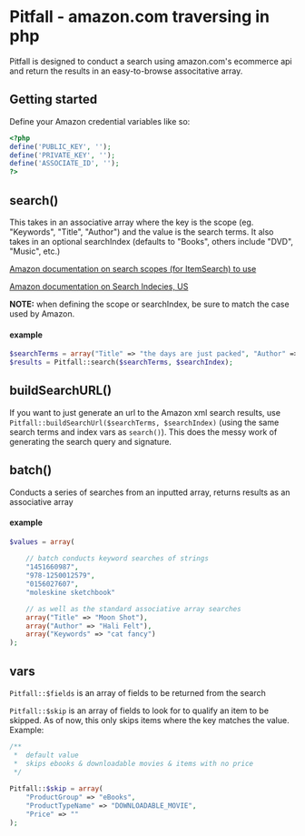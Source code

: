 # Pitfall - amazon.com traversing in php

Pitfall is designed to conduct a search using amazon.com's ecommerce api and return the results in an easy-to-browse associtative array. 

## Getting started

Define your Amazon credential variables like so:

```PHP
<?php
define('PUBLIC_KEY', '');
define('PRIVATE_KEY', '');
define('ASSOCIATE_ID', '');
?>
```

## search()

This takes in an associative array where the key is the scope (eg. "Keywords", "Title", "Author") and the value is the search terms. It also takes in an optional searchIndex (defaults to "Books", others include "DVD", "Music", etc.)

[Amazon documentation on search scopes (for ItemSearch) to use](http://docs.aws.amazon.com/AWSECommerceService/latest/DG/ItemSearch.html)

[Amazon documentation on Search Indecies, US](http://docs.aws.amazon.com/AWSECommerceService/latest/DG/USSearchIndexParamForItemsearch.html)

__NOTE:__ when defining the scope or searchIndex, be sure to match the case used by Amazon.

#### example

```PHP
$searchTerms = array("Title" => "the days are just packed", "Author" => "bill watterson"); 
$results = Pitfall::search($searchTerms, $searchIndex);
```

## buildSearchURL()

If you want to just generate an url to the Amazon xml search results, use `Pitfall::buildSearchUrl($searchTerms, $searchIndex)` (using the same search terms and index vars as `search()`). This does the messy work of generating the search query and signature.

## batch()

Conducts a series of searches from an inputted array, returns results as an associative array

#### example

```PHP
$values = array(
    
    // batch conducts keyword searches of strings
    "1451660987",
    "978-1250012579",
    "0156027607",
    "moleskine sketchbook"

    // as well as the standard associative array searches
    array("Title" => "Moon Shot"),
    array("Author" => "Hali Felt"),
    array("Keywords" => "cat fancy")
);

```

## vars

`Pitfall::$fields` is an array of fields to be returned from the search

`Pitfall::$skip` is an array of fields to look for to qualify an item to be skipped. As of now, this only skips items where the key matches the value. Example:

```PHP
/**
 *  default value
 *  skips ebooks & downloadable movies & items with no price
 */
 
Pitfall::$skip = array(
    "ProductGroup" => "eBooks",
    "ProductTypeName" => "DOWNLOADABLE_MOVIE",
    "Price" => ""
);
```
